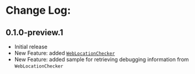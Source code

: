 # Change Log:

## 0.1.0-preview.1

- Initial release
- New Feature: added [`WebLocationChecker`](https://github.com/OmiyaGames/omiya-games-web-security/blob/master/Runtime/DebugWebLocation.cs)
- New Feature: added sample for retrieving debugging information from `WebLocationChecker`
